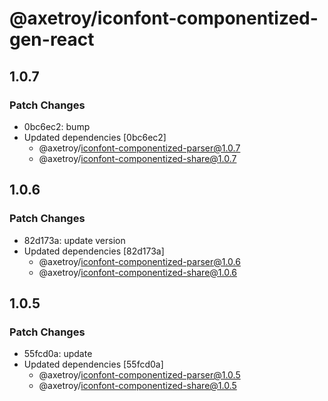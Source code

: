 # @axetroy/iconfont-componentized-gen-react

## 1.0.7

### Patch Changes

-   0bc6ec2: bump
-   Updated dependencies [0bc6ec2]
    -   @axetroy/iconfont-componentized-parser@1.0.7
    -   @axetroy/iconfont-componentized-share@1.0.7

## 1.0.6

### Patch Changes

-   82d173a: update version
-   Updated dependencies [82d173a]
    -   @axetroy/iconfont-componentized-parser@1.0.6
    -   @axetroy/iconfont-componentized-share@1.0.6

## 1.0.5

### Patch Changes

-   55fcd0a: update
-   Updated dependencies [55fcd0a]
    -   @axetroy/iconfont-componentized-parser@1.0.5
    -   @axetroy/iconfont-componentized-share@1.0.5
